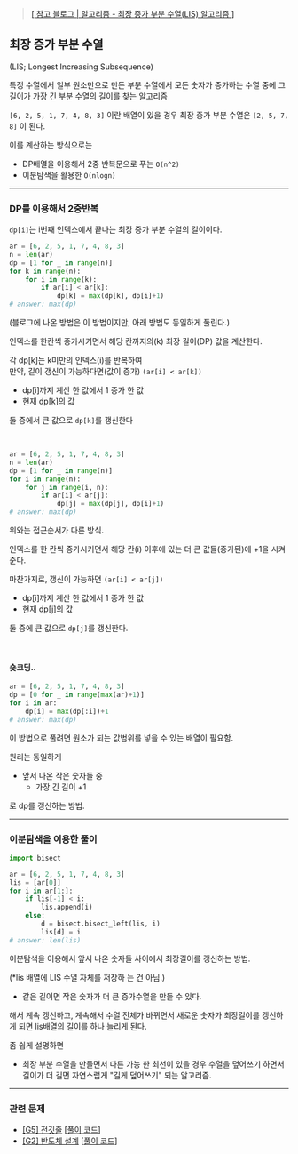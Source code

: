 
> [[ 참고 블로그 | 알고리즘 - 최장 증가 부분 수열(LIS) 알고리즘 ]](https://chanhuiseok.github.io/posts/algo-49/)

## 최장 증가 부분 수열
(LIS; Longest Increasing Subsequence)

특정 수열에서 일부 원소만으로 만든 부분 수열에서
모든 숫자가 증가하는 수열
중에 그 길이가 가장 긴 부분 수열의 길이를 찾는 알고리즘

`[6, 2, 5, 1, 7, 4, 8, 3]` 이란 배열이 있을 경우
최장 증가 부분 수열은 `[2, 5, 7, 8]` 이 된다.

이를 계산하는 방식으로는   
- DP배열을 이용해서 2중 반복문으로 푸는 `O(n^2)`
- 이분탐색을 활용한 `O(nlogn)`

***

### DP를 이용해서 2중반복

`dp[i]`는 i번째 인덱스에서 끝나는 최장 증가 부분 수열의 길이이다.

```python
ar = [6, 2, 5, 1, 7, 4, 8, 3]
n = len(ar)
dp = [1 for _ in range(n)]
for k in range(n):
    for i in range(k):
        if ar[i] < ar[k]:
            dp[k] = max(dp[k], dp[i]+1)
# answer: max(dp)
```
(블로그에 나온 방법은 이 방법이지만,
아래 방법도 동일하게 풀린다.)

인덱스를 한칸씩 증가시키면서 해당 칸까지의(k) 최장 길이(DP) 값을 계산한다.

각 dp[k]는 k미만의 인덱스(i)를 반복하여   
만약, 길이 갱신이 가능하다면(값이 증가) `(ar[i] < ar[k])`

- dp[i]까지 계산 한 값에서 1 증가 한 값
- 현재 dp[k]의 값

둘 중에서 큰 값으로 `dp[k]`를 갱신한다

<br>

```python
ar = [6, 2, 5, 1, 7, 4, 8, 3]
n = len(ar)
dp = [1 for _ in range(n)]
for i in range(n):
    for j in range(i, n):
        if ar[i] < ar[j]:
            dp[j] = max(dp[j], dp[i]+1)
# answer: max(dp)
```
위와는 접근순서가 다른 방식.

인덱스를 한 칸씩 증가시키면서
해당 칸(i) 이후에 있는 더 큰 값들(증가된)에 +1을 시켜준다.

마찬가지로, 갱신이 가능하면 `(ar[i] < ar[j])`
- dp[i]까지 계산 한 값에서 1 증가 한 값
- 현재 dp[j]의 값

둘 중에 큰 값으로 `dp[j]`를 갱신한다.

<br>

#### 숏코딩..
```python
ar = [6, 2, 5, 1, 7, 4, 8, 3]
dp = [0 for _ in range(max(ar)+1)]
for i in ar:
    dp[i] = max(dp[:i])+1
# answer: max(dp)
```
이 방법으로 풀려면 원소가 되는 값범위를
넣을 수 있는 배열이 필요함.

원리는 동일하게
- 앞서 나온 작은 숫자들 중
    - 가장 긴 길이 +1

로 dp를 갱신하는 방법.

***

### 이분탐색을 이용한 풀이

```python
import bisect

ar = [6, 2, 5, 1, 7, 4, 8, 3]
lis = [ar[0]]
for i in ar[1:]:
    if lis[-1] < i:
        lis.append(i)
    else:
        d = bisect.bisect_left(lis, i)
        lis[d] = i
# answer: len(lis)
```
이분탐색을 이용해서
앞서 나온 숫자들 사이에서
최장길이를 갱신하는 방법.

(*lis 배열에 LIS 수열 자체를 저장하 는 건 아님.)

- 같은 길이면 작은 숫자가 더 큰 증가수열을 만들 수 있다.

해서 계속 갱신하고, 계속해서 수열 전체가 바뀌면서
새로운 숫자가 최장길이를 갱신하게 되면
lis배열의 길이를 하나 늘리게 된다.

좀 쉽게 설명하면
- 최장 부분 수열을 만들면서
  다른 가능 한 최선이 있을 경우
  수열을 덮어쓰기 하면서
  길이가 더 길면 자연스럽게 "길게 덮어쓰기"
  되는 알고리즘.


***

### 관련 문제

- [[G5] 전깃줄](https://www.acmicpc.net/problem/2565) [[풀이 코드](/PS/baekjoon_online_judge/800_gold/5_800/BOJ%202565.py)]
- [[G2] 반도체 설계](https://acmicpc.net/problem/2352) [[풀이 코드](PS/baekjoon_online_judge/800_gold/2_1250/BOJ%202352.py)]
